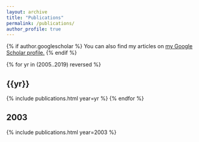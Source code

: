 ```yaml
---
layout: archive
title: "Publications"
permalink: /publications/
author_profile: true
---
```


{% if author.googlescholar %}
  You can also find my articles on <u><a href="{{author.googlescholar}}">my Google Scholar profile</a>.</u>
{% endif %}

{% for yr in (2005..2019) reversed %}
## {{yr}}
{% include publications.html year=yr %}
{% endfor %}

## 2003
{% include publications.html year=2003 %}
